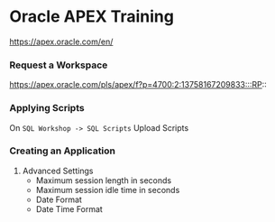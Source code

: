 # Oracle APEX Training


https://apex.oracle.com/en/

### Request a Workspace
https://apex.oracle.com/pls/apex/f?p=4700:2:13758167209833:::RP::

### Applying Scripts

On `SQL Workshop -> SQL Scripts` Upload Scripts

### Creating an Application

1. Advanced Settings
    - Maximum session length in seconds
    - Maximum session idle time in seconds
    - Date Format
    - Date Time Format
